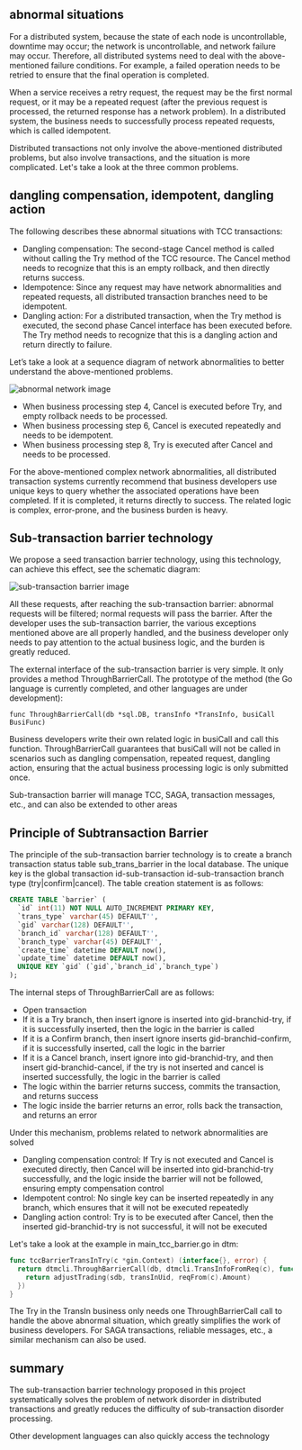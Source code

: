 ## abnormal situations
For a distributed system, because the state of each node is uncontrollable, downtime may occur; the network is uncontrollable, and network failure may occur. Therefore, all distributed systems need to deal with the above-mentioned failure conditions. For example, a failed operation needs to be retried to ensure that the final operation is completed.

When a service receives a retry request, the request may be the first normal request, or it may be a repeated request (after the previous request is processed, the returned response has a network problem). In a distributed system, the business needs to successfully process repeated requests, which is called idempotent.

Distributed transactions not only involve the above-mentioned distributed problems, but also involve transactions, and the situation is more complicated. Let's take a look at the three common problems.

## dangling compensation, idempotent, dangling action

The following describes these abnormal situations with TCC transactions:

- Dangling compensation: The second-stage Cancel method is called without calling the Try method of the TCC resource. The Cancel method needs to recognize that this is an empty rollback, and then directly returns success.
- Idempotence: Since any request may have network abnormalities and repeated requests, all distributed transaction branches need to be idempotent.
- Dangling action: For a distributed transaction, when the Try method is executed, the second phase Cancel interface has been executed before. The Try method needs to recognize that this is a dangling action and return directly to failure.

Let’s take a look at a sequence diagram of network abnormalities to better understand the above-mentioned problems.

![abnormal network image](https://pic2.zhimg.com/80/v2-04c577b69ab7145ab493a8158a048a08_1440w.png)

- When business processing step 4, Cancel is executed before Try, and empty rollback needs to be processed. 
- When business processing step 6, Cancel is executed repeatedly and needs to be idempotent. 
- When business processing step 8, Try is executed after Cancel and needs to be processed.

For the above-mentioned complex network abnormalities, all distributed transaction systems currently recommend that business developers use unique keys to query whether the associated operations have been completed. If it is completed, it returns directly to success. The related logic is complex, error-prone, and the business burden is heavy.

## Sub-transaction barrier technology

We propose a seed transaction barrier technology, using this technology, can achieve this effect, see the schematic diagram:

![sub-transaction barrier image](https://pic3.zhimg.com/80/v2-b5e742b74fe5a3ccedb11ae444613e3c_1440w.png)

All these requests, after reaching the sub-transaction barrier: abnormal requests will be filtered; normal requests will pass the barrier. After the developer uses the sub-transaction barrier, the various exceptions mentioned above are all properly handled, and the business developer only needs to pay attention to the actual business logic, and the burden is greatly reduced.

The external interface of the sub-transaction barrier is very simple. It only provides a method ThroughBarrierCall. The prototype of the method (the Go language is currently completed, and other languages ​​are under development):

`func ThroughBarrierCall(db *sql.DB, transInfo *TransInfo, busiCall BusiFunc)`

Business developers write their own related logic in busiCall and call this function. ThroughBarrierCall guarantees that busiCall will not be called in scenarios such as dangling compensation, repeated request, dangling action, ensuring that the actual business processing logic is only submitted once.

Sub-transaction barrier will manage TCC, SAGA, transaction messages, etc., and can also be extended to other areas


## Principle of Subtransaction Barrier

The principle of the sub-transaction barrier technology is to create a branch transaction status table sub_trans_barrier in the local database. The unique key is the global transaction id-sub-transaction id-sub-transaction branch type (try|confirm|cancel). The table creation statement is as follows:

``` SQL
CREATE TABLE `barrier` (
  `id` int(11) NOT NULL AUTO_INCREMENT PRIMARY KEY,
  `trans_type` varchar(45) DEFAULT'',
  `gid` varchar(128) DEFAULT'',
  `branch_id` varchar(128) DEFAULT'',
  `branch_type` varchar(45) DEFAULT'',
  `create_time` datetime DEFAULT now(),
  `update_time` datetime DEFAULT now(),
  UNIQUE KEY `gid` (`gid`,`branch_id`,`branch_type`)
);
```

The internal steps of ThroughBarrierCall are as follows:

- Open transaction
- If it is a Try branch, then insert ignore is inserted into gid-branchid-try, if it is successfully inserted, then the logic in the barrier is called
- If it is a Confirm branch, then insert ignore inserts gid-branchid-confirm, if it is successfully inserted, call the logic in the barrier
- If it is a Cancel branch, insert ignore into gid-branchid-try, and then insert gid-branchid-cancel, if the try is not inserted and cancel is inserted successfully, the logic in the barrier is called
- The logic within the barrier returns success, commits the transaction, and returns success
- The logic inside the barrier returns an error, rolls back the transaction, and returns an error

Under this mechanism, problems related to network abnormalities are solved

- Dangling compensation control: If Try is not executed and Cancel is executed directly, then Cancel will be inserted into gid-branchid-try successfully, and the logic inside the barrier will not be followed, ensuring empty compensation control
- Idempotent control: No single key can be inserted repeatedly in any branch, which ensures that it will not be executed repeatedly
- Dangling action control: Try is to be executed after Cancel, then the inserted gid-branchid-try is not successful, it will not be executed

Let's take a look at the example in main_tcc_barrier.go in dtm:

``` GO
func tccBarrierTransInTry(c *gin.Context) (interface{}, error) {
  return dtmcli.ThroughBarrierCall(db, dtmcli.TransInfoFromReq(c), func(sdb *sql.DB) (interface{}, error) {
    return adjustTrading(sdb, transInUid, reqFrom(c).Amount)
  })
}
```

The Try in the TransIn business only needs one ThroughBarrierCall call to handle the above abnormal situation, which greatly simplifies the work of business developers. For SAGA transactions, reliable messages, etc., a similar mechanism can also be used.

## summary
The sub-transaction barrier technology proposed in this project systematically solves the problem of network disorder in distributed transactions and greatly reduces the difficulty of sub-transaction disorder processing. 

Other development languages ​​can also quickly access the technology